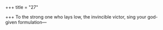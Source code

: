 +++
title = "27"

+++
To the strong one who lays low, the invincible victor,
sing your god-given formulation—